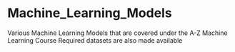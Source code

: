 # Machine_Learning_Models

Various Machine Learning Models that are covered under the A-Z Machine Learning Course 
Required datasets are also made available
